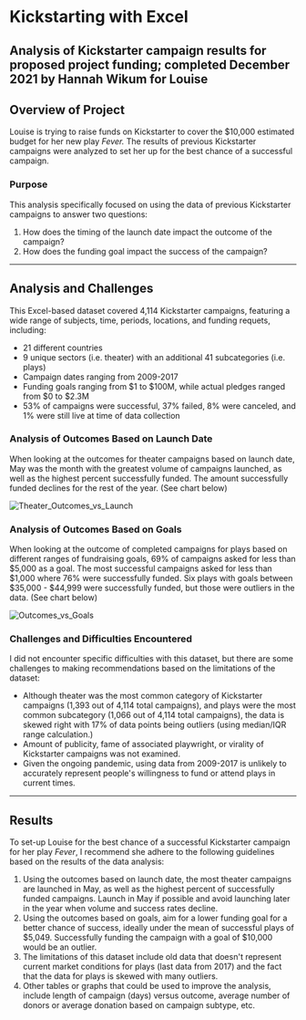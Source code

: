 # Kickstarting with Excel
Analysis of Kickstarter campaign results for proposed project funding; completed December 2021 by Hannah Wikum for Louise
---
## Overview of Project
Louise is trying to raise funds on Kickstarter to cover the $10,000 estimated budget for her new play _Fever._ The results of previous Kickstarter campaigns were analyzed to set her up for the best chance of a successful campaign.

### Purpose
This analysis specifically focused on using the data of previous Kickstarter campaigns to answer two questions:
 1. How does the timing of the launch date impact the outcome of the campaign?
 2. How does the funding goal impact the success of the campaign?
---

## Analysis and Challenges
This Excel-based dataset covered 4,114 Kickstarter campaigns, featuring a wide range of subjects, time, periods, locations, and funding requets, including:
  * 21 different countries
  * 9 unique sectors (i.e. theater) with an additional 41 subcategories (i.e. plays)
  * Campaign dates ranging from 2009-2017
  * Funding goals ranging from $1 to $100M, while actual pledges ranged from $0 to $2.3M
  * 53% of campaigns were successful, 37% failed, 8% were canceled, and 1% were still live at time of data collection

### Analysis of Outcomes Based on Launch Date
When looking at the outcomes for theater campaigns based on launch date, May was the month with the greatest volume of campaigns launched, as well as the highest percent successfully funded. The amount successfully funded declines for the rest of the year. (See chart below)

![Theater_Outcomes_vs_Launch](https://user-images.githubusercontent.com/93058069/146106432-e0be2ad0-3c6c-4503-aa9a-ddaf8bf82dac.png)

### Analysis of Outcomes Based on Goals
When looking at the outcome of completed campaigns for plays based on different ranges of fundraising goals, 69% of campaigns asked for less than $5,000 as a goal. The most successful campaigns asked for less than $1,000 where 76% were successfully funded. Six plays with goals between $35,000 - $44,999 were successfully funded, but those were outliers in the data. (See chart below)

![Outcomes_vs_Goals](https://user-images.githubusercontent.com/93058069/146107003-f8bb7997-ed6b-477f-8dfb-3e7d59ac3c5d.png)

### Challenges and Difficulties Encountered
I did not encounter specific difficulties with this dataset, but there are some challenges to making recommendations based on the limitations of the dataset:
 * Although theater was the most common category of Kickstarter campaigns (1,393 out of 4,114 total campaigns), and plays were the most common subcategory (1,066 out of 4,114 total campaigns), the data is skewed right with 17% of data points being outliers (using median/IQR range calculation.)
 * Amount of publicity, fame of associated playwright, or virality of Kickstarter campaigns was not examined.
 * Given the ongoing pandemic, using data from 2009-2017 is unlikely to accurately represent people's willingness to fund or attend plays in current times.
---

## Results
To set-up Louise for the best chance of a successful Kickstarter campaign for her play _Fever_, I recommend she adhere to the following guidelines based on the results of the data analysis:
1. Using the outcomes based on launch date, the most theater campaigns are launched in May, as well as the highest percent of successfully funded campaigns. Launch in May if possible and avoid launching later in the year when volume and success rates decline.
2. Using the outcomes based on goals, aim for a lower funding goal for a better chance of success, ideally under the mean of successful plays of $5,049. Successfully funding the campaign with a goal of $10,000 would be an outlier.
3. The limitations of this dataset include old data that doesn't represent current market conditions for plays (last data from 2017) and the fact that the data for plays is skewed with many outliers.
4. Other tables or graphs that could be used to improve the analysis, include length of campaign (days) versus outcome, average number of donors or average donation based on campaign subtype, etc.
